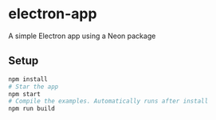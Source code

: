 # electron-app

A simple Electron app using a Neon package

## Setup
```bash
npm install
# Star the app
npm start
# Compile the examples. Automatically runs after install
npm run build
```

